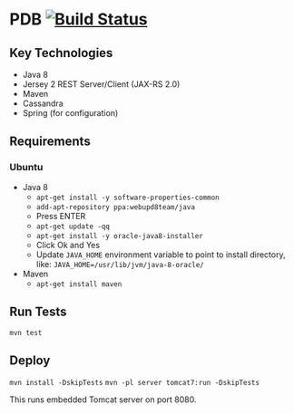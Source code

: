 # PDB [![Build Status](https://travis-ci.org/VictorEDA/pdb.svg?branch=master)](https://travis-ci.org/VictorEDA/pdb)

## Key Technologies
- Java 8
- Jersey 2 REST Server/Client (JAX-RS 2.0)
- Maven
- Cassandra
- Spring (for configuration)

## Requirements
### Ubuntu
- Java 8
  - `apt-get install -y software-properties-common`
  - `add-apt-repository ppa:webupd8team/java`
  - Press ENTER
  - `apt-get update -qq`
  - `apt-get install -y oracle-java8-installer`
  - Click Ok and Yes
  - Update `JAVA_HOME` environment variable to point to install directory, like: `JAVA_HOME=/usr/lib/jvm/java-8-oracle/`
- Maven
  - `apt-get install maven`

## Run Tests
`mvn test`

## Deploy
`mvn install -DskipTests`
`mvn -pl server tomcat7:run -DskipTests`

This runs embedded Tomcat server on port 8080.
